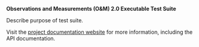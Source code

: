 __Observations and Measurements (O&M) 2.0 Executable Test Suite__

Describe purpose of test suite.

Visit the [project documentation website](http://opengeospatial.github.io/ets-om20/) 
for more information, including the API documentation.
